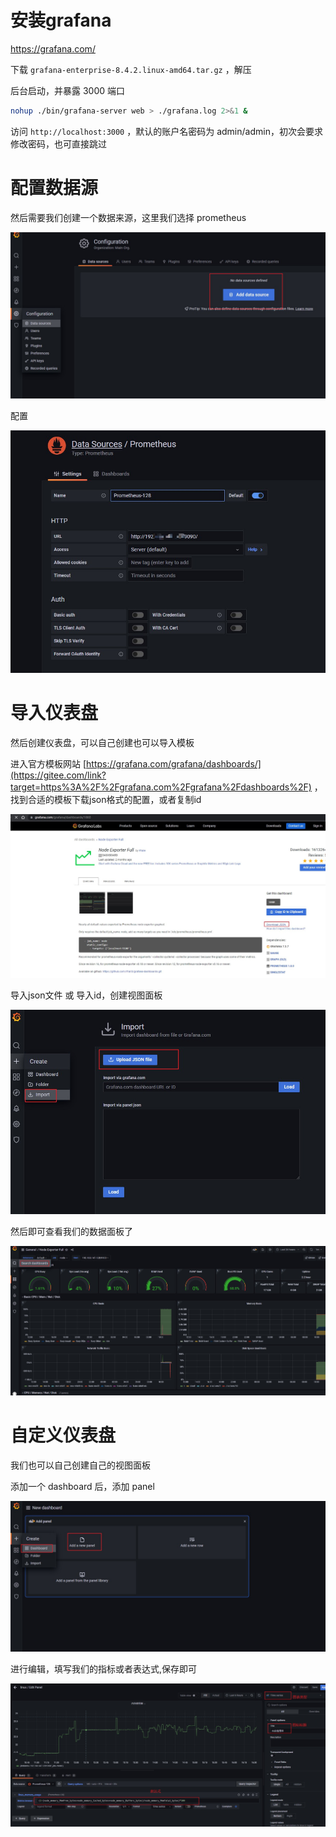 # 安装grafana

https://grafana.com/

下载 `grafana-enterprise-8.4.2.linux-amd64.tar.gz` ，解压

后台启动，并暴露 3000 端口

```bash
nohup ./bin/grafana-server web > ./grafana.log 2>&1 &
```

访问 `http://localhost:3000` ，默认的账户名密码为 admin/admin，初次会要求修改密码，也可直接跳过

# 配置数据源

然后需要我们创建一个数据来源，这里我们选择 prometheus

![](img/g1.jpg)

配置

![](img/g2.jpg)

# 导入仪表盘

然后创建仪表盘，可以自己创建也可以导入模板

进入官方模板网站 [https://grafana.com/grafana/dashboards/](https://gitee.com/link?target=https%3A%2F%2Fgrafana.com%2Fgrafana%2Fdashboards%2F) ，找到合适的模板下载json格式的配置，或者复制id

![](img/g3.jpg)

导入json文件 或 导入id，创建视图面板

![](img/g4.jpg)

然后即可查看我们的数据面板了

![](img/g5.jpg)

# 自定义仪表盘

我们也可以自己创建自己的视图面板

添加一个 dashboard 后，添加 panel 

![](img/g6.jpg)

进行编辑，填写我们的指标或者表达式,保存即可

![](img/g7.jpg)


